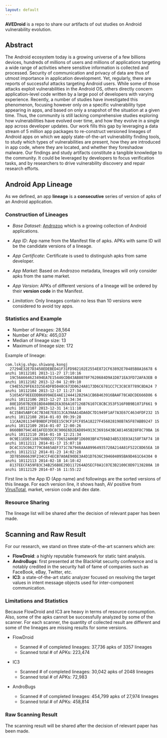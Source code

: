 ```yaml
---
layout: default
---
```


**AVEDroid** is a repo to share our artifacts of out studies on Android vulnerability evolution.

## Abstract

The Android ecosystem today is a growing universe of a few billions devices, hundreds of millions of users and millions of applications targeting a wide range of activities where sensitive information is collected and processed. Security of communication and privacy of data are thus of utmost importance in application development. Yet, regularly, there are reports of successful attacks targeting Android users. While some of those attacks exploit vulnerabilities in the Android OS, others directly concern application-level code written by a large pool of developers with varying experience. Recently, a number of studies have investigated this phenomenon, focusing however only on a specific vulnerability type appearing in apps, and based on only a snapshot of the situation at a given time. Thus, the community is still lacking comprehensive studies exploring how vulnerabilities have evolved over time, and how they evolve in a single app across developer updates. Our work fills this gap by leveraging a data stream of 5 million app packages to re-construct versioned lineages of Android apps on which we apply state-of-the-art vulnerability finding tools, to study which types of vulnerabilities are present, how they are introduced in app code, where they are located, and whether they foreshadow malware. Our findings and study artifacts constitute a tangible knowledge to the community. It could be leveraged by developers to focus verification tasks, and by researchers to drive vulnerability discovery and repair research efforts. 

## Android App Lineage

As we defined, an app **lineage** is a **consecutive** series of version of apks of an Android application.

### Construction of Lineages

* _Base Dataset_: [Androzoo](https://androzoo.uni.lu/) which is a growing collection of Android applications.

* _App ID_: App name from the Manifest file of apks. APKs with same ID will be the candidate versions of a lineage.

* _App Certificate_: Certificate is used to distinguish apks from same developer.

* _App Market_: Based on Androzoo metadata, lineages will only consider apks from
the same market.

* _App Version_: APKs of different versions of a lineage will be ordered by their **version code** in the Manifest.

* _Limitation_: Only lineages contain no less than 10 versions were considered to avoid toy apps.

### Statistics and Example

* Number of lineages: 28,564
* Number of APKs: 465,037
* Median of lineage size: 13
* Maximum of lineage size: 172

Example of lineage:

    com.lskjg.shgu.shiwang.kongj
      27294E32E7D3458EDEBED41F31FD982102E2554E872CF63892E70485B8A16678 6 anzhi 10112101 2013-11-27 17:10:16
      19C56A664623494EA7E15446CDB43AB8078F7620684D9A1D871EA3FD72AFA3EB 0 anzhi 10112102 2013-12-04 12:09:10
      C94E5529FE63325E4DFB5048C673D0624A8173D6C6781CC7C3C8C07789C8DA24 7 anzhi 10112104 2013-12-17 11:27:34
      5165A5F9EEEDDB6899AEE4AE1244412B29A1CB6B463916BAAF78CADCDE666D86 6 anzhi 10112106 2013-12-27 13:34:34
      80E1D507B2EB1BD840B02EA3E6A107126B76107C8CBC353F516F0B9B1071F661 9 anzhi 10112107 2013-12-31 14:11:10
      6C15B45ABFC4C7B34E7E8313CA39AA14DA6DC7D1949F1AF7A3E67C4634FDF232 15 anzhi 10112108 2014-01-03 09:39:28
      11CAA201134FB9BDF2FDEE15C9CF1FCF85A18227F456028198B7A5F87ABB9247 15 anzhi 10112109 2014-01-07 12:00:26
      8660B0794C481AFED3DC8C906E6D2EAD894913C3691643BCA81465B28F8C79BA 16 anzhi 10112110 2014-01-10 12:21:34
      0C9E11EDEC186780BD2277D652A06BF1D6003BF4759AD34B533E03A158F7AF74 10 anzhi 10112111 2014-01-17 15:07:18
      DC4C315C062779C8465AEF371C7A7946AAA89964935720A214A81F522C8D65EA 10 anzhi 10112112 2014-01-23 14:02:28
      3D785866639F234CCF4ECB7A0AE90DE3A4D1D7636C394604095BA9D461C64304 0 anzhi 10112113 2014-02-18 14:10:42
      8137EECFA59FB3C34B256B8E29D117264AD5ECF0A1C07E3B2100C0D97138280A 10 anzhi 10112129 2014-07-16 11:55:22

First line is the App ID (App name) and followings are the sorted versions of this lineage. For each version line, it shows hash, AV positive from [VirusTotal](https://www.virustotal.com/), market, version code and dex date.

### Resource Sharing

The lineage list will be shared after the decision of relevant paper has been made.

## Scanning and Raw Result

For our research, we stand on three state-of-the-art scanners which are:

* **FlowDroid**: a highly reputable framework for static taint analysis.
* **AndroBugs**: first presented at the BlackHat security conference and is notably credited in the security hall of fame of companies such as FaceBook, eBay, Twitter, etc.
* **IC3**: a state-of-the-art static analyzer focused on resolving the target values in intent message objects used for inter-component communication.

### Limitations and Statistics

Because FlowDroid and IC3 are heavy in terms of resource consumption. Also, some of the apks cannot be successfully analyzed by some of the scanner. For each scanner, the quantity of collected result are different and some of the lineages are missing results for some versions.

* FlowDroid
  * Scanned # of completed lineages: 37,736 apks of 3357 lineages
  * Scanned total # of APKs: 223,474

* IC3
  * Scanned # of completed lineages: 30,042 apks of 2048 lineages
  * Scanned total # of APKs: 72,983

* AndroBugs
  * Scanned # of completed lineages: 454,799 apks of 27,974 lineages
  * Scanned total # of APKs: 458,814

### Raw Scanning Result
The scanning result will be shared after the decision of relevant paper has been made.
